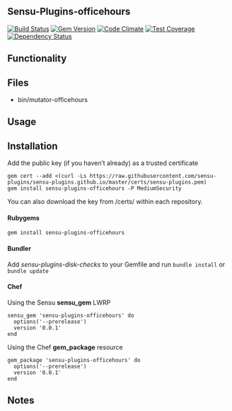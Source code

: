 ## Sensu-Plugins-officehours

[![Build Status](https://travis-ci.org/sensu-plugins/sensu-plugins-officehours.svg?branch=master)](https://travis-ci.org/sensu-plugins/sensu-plugins-officehours)
[![Gem Version](https://badge.fury.io/rb/sensu-plugins-officehours.svg)](http://badge.fury.io/rb/sensu-plugins-officehours)
[![Code Climate](https://codeclimate.com/github/sensu-plugins/sensu-plugins-officehours/badges/gpa.svg)](https://codeclimate.com/github/sensu-plugins/sensu-plugins-officehours)
[![Test Coverage](https://codeclimate.com/github/sensu-plugins/sensu-plugins-officehours/badges/coverage.svg)](https://codeclimate.com/github/sensu-plugins/sensu-plugins-officehours)
[![Dependency Status](https://gemnasium.com/sensu-plugins/sensu-plugins-officehours.svg)](https://gemnasium.com/sensu-plugins/sensu-plugins-officehours)

## Functionality

## Files
 * bin/mutator-officehours


## Usage

## Installation

Add the public key (if you haven’t already) as a trusted certificate

```
gem cert --add <(curl -Ls https://raw.githubusercontent.com/sensu-plugins/sensu-plugins.github.io/master/certs/sensu-plugins.pem)
gem install sensu-plugins-officehours -P MediumSecurity
```

You can also download the key from /certs/ within each repository.

#### Rubygems

`gem install sensu-plugins-officehours`

#### Bundler

Add *sensu-plugins-disk-checks* to your Gemfile and run `bundle install` or `bundle update`

#### Chef

Using the Sensu **sensu_gem** LWRP
```
sensu_gem 'sensu-plugins-officehours' do
  options('--prerelease')
  version '0.0.1'
end
```

Using the Chef **gem_package** resource
```
gem_package 'sensu-plugins-officehours' do
  options('--prerelease')
  version '0.0.1'
end
```

## Notes
